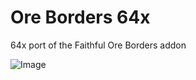 # Ore Borders 64x
64x port of the Faithful Ore Borders addon

![Image](https://raw.githubusercontent.com/Hedreon/Faithful-Addons/oreborders/IMAGES/PREVIEW_02.png)
